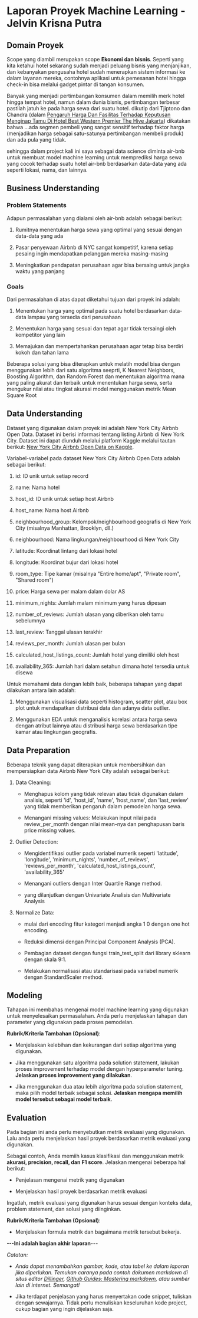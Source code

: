 # Laporan Proyek Machine Learning - Jelvin Krisna Putra 

## Domain Proyek
Scope yang diambil merupakan scope **Ekonomi dan bisnis**. Seperti yang kita ketahui hotel sekarang sudah menjadi peluang bisnis yang menjanjikan, dan kebanyakan pengusaha hotel sudah menerapkan sistem informasi ke dalam layanan mereka, contohnya aplikasi untuk pemesanan hotel hingga check-in bisa melalui gadget pintar di tangan konsumen.

Banyak yang menjadi pertimbangan konsumen dalam memilih merk hotel hingga tempat hotel, namun dalam dunia bisnis, pertimbangan terbesar pastilah jatuh ke pada harga sewa dari suatu hotel. dikutip dari Tjiptono dan Chandra (dalam [Pengaruh Harga Dan Fasilitas Terhadap Keputusan Menginap Tamu Di Hotel Best Western Premier The Hive Jakarta](https://scholar.google.com/scholar?hl=en&as_sdt=0%2C5&q=pengaruh+harga+sewa+hotel&oq=#d=gs_qabs&t=1685846684825&u=%23p%3DmEx_4ez85jYJ)) dikatakan bahwa ...ada segmen pembeli yang sangat sensitif terhadap faktor harga (menjadikan harga sebagai satu-satunya pertimbangan membeli produk) dan ada pula yang tidak.

sehingga dalam project kali ini saya sebagai data science diminta air-bnb untuk membuat model machine learning untuk memprediksi harga sewa yang cocok terhadap suatu hotel air-bnb berdasarkan data-data yang ada seperti lokasi, nama, dan lainnya.


## Business Understanding

### Problem Statements

Adapun permasalahan yang dialami oleh air-bnb adalah sebagai berikut:

1. Rumitnya menentukan harga sewa yang optimal yang sesuai dengan data-data yang ada

2. Pasar penyewaan Airbnb di NYC sangat kompetitif, karena setiap pesaing ingin mendapatkan pelanggan mereka masing-masing

3. Meningkatkan pendapatan perusahaan agar bisa bersaing untuk jangka waktu yang panjang

### Goals

Dari permasalahan di atas dapat diketahui tujuan dari proyek ini adalah:

1. Menentukan harga yang optimal pada suatu hotel berdasarkan data-data lampau yang tersedia dari perusahaan

2. Menentukan harga yang sesuai dan tepat agar tidak tersaingi oleh kompetitor yang lain

3. Memajukan dan mempertahankan perusahaan agar tetap bisa berdiri kokoh dan tahan lama

Beberapa solusi yang bisa diterapkan untuk melatih model bisa dengan menggunakan lebih dari satu algoritma seeprti, K Nearest Neighbors, Boosting Algorithm, dan Random Forest dan menentukan algoritma mana yang paling akurat dan terbaik untuk menentukan harga sewa, serta mengukur nilai atau tingkat akurasi model menggunakan metrik Mean Square Root

## Data Understanding

Dataset yang digunakan dalam proyek ini adalah New York City Airbnb Open Data. Dataset ini berisi informasi tentang listing Airbnb di New York City. Dataset ini dapat diunduh melalui platform Kaggle melalui tautan berikut: [New York City Airbnb Open Data on Kaggle](https://www.kaggle.com/dgomonov/new-york-city-airbnb-open-data).

Variabel-variabel pada dataset New York City Airbnb Open Data adalah sebagai berikut:

1. id: ID unik untuk setiap record

2. name: Nama hotel

3. host_id: ID unik untuk setiap host Airbnb

4. host_name: Nama host Airbnb

5. neighbourhood_group: Kelompok/neighbourhood geografis di New York City (misalnya Manhattan, Brooklyn, dll.)

6. neighbourhood: Nama lingkungan/neighbourhood di New York City

7. latitude: Koordinat lintang dari lokasi hotel

8. longitude: Koordinat bujur dari lokasi hotel

9. room_type: Tipe kamar (misalnya "Entire home/apt", "Private room", "Shared room")

10. price: Harga sewa per malam dalam dolar AS

11. minimum_nights: Jumlah malam minimum yang harus dipesan

12. number_of_reviews: Jumlah ulasan yang diberikan oleh tamu sebelumnya

13. last_review: Tanggal ulasan terakhir

14. reviews_per_month: Jumlah ulasan per bulan

15. calculated_host_listings_count: Jumlah hotel yang dimiliki oleh host

16. availability_365: Jumlah hari dalam setahun dimana hotel tersedia untuk disewa

Untuk memahami data dengan lebih baik, beberapa tahapan yang dapat dilakukan antara lain adalah:

1. Menggunakan visualisasi data seperti histogram, scatter plot, atau box plot untuk mendapatkan distribusi data dan adanya data outlier.

2. Menggunakan EDA untuk menganalisis korelasi antara harga sewa dengan atribut lainnya atau distribusi harga sewa berdasarkan tipe kamar atau lingkungan geografis.

## Data Preparation

Beberapa teknik yang dapat diterapkan untuk membersihkan dan mempersiapkan data Airbnb New York City adalah sebagai berikut:

1. Data Cleaning:

   - Menghapus kolom yang tidak relevan atau tidak digunakan dalam analisis, seperti 'id', 'host_id', 'name', 'host_name', dan 'last_review' yang tidak memberikan pengaruh dalam pemodelan harga sewa.

   - Menangani missing values: Melakukan input nilai pada review_per_month dengan nilai mean-nya dan penghapusan baris price missing values.

2. Outlier Detection:

   - Mengidentifikasi outlier pada variabel numerik seperti 'latitude', 'longitude', 'minimum_nights', 'number_of_reviews', 'reviews_per_month', 'calculated_host_listings_count', 'availability_365'

   - Menangani outliers dengan Inter Quartile Range method.

   - yang dilanjutkan dengan Univariate Analisis dan Multivariate Analysis

3. Normalize Data:

   - mulai dari encoding fitur kategori menjadi angka 1 0 dengan one hot encoding.

   - Reduksi dimensi dengan Principal Component Analysis (PCA).

   - Pembagian dataset dengan fungsi train_test_split dari library sklearn dengan skala 9:1.

   - Melakukan normalisasi atau standarisasi pada variabel numerik dengan StandardScaler method.

## Modeling

Tahapan ini membahas mengenai model machine learning yang digunakan untuk menyelesaikan permasalahan. Anda perlu menjelaskan tahapan dan parameter yang digunakan pada proses pemodelan.

**Rubrik/Kriteria Tambahan (Opsional)**: 

- Menjelaskan kelebihan dan kekurangan dari setiap algoritma yang digunakan.

- Jika menggunakan satu algoritma pada solution statement, lakukan proses improvement terhadap model dengan hyperparameter tuning. **Jelaskan proses improvement yang dilakukan**.

- Jika menggunakan dua atau lebih algoritma pada solution statement, maka pilih model terbaik sebagai solusi. **Jelaskan mengapa memilih model tersebut sebagai model terbaik**.

## Evaluation

Pada bagian ini anda perlu menyebutkan metrik evaluasi yang digunakan. Lalu anda perlu menjelaskan hasil proyek berdasarkan metrik evaluasi yang digunakan.

Sebagai contoh, Anda memiih kasus klasifikasi dan menggunakan metrik **akurasi, precision, recall, dan F1 score**. Jelaskan mengenai beberapa hal berikut:

- Penjelasan mengenai metrik yang digunakan

- Menjelaskan hasil proyek berdasarkan metrik evaluasi

Ingatlah, metrik evaluasi yang digunakan harus sesuai dengan konteks data, problem statement, dan solusi yang diinginkan.

**Rubrik/Kriteria Tambahan (Opsional)**: 

- Menjelaskan formula metrik dan bagaimana metrik tersebut bekerja.

**---Ini adalah bagian akhir laporan---**

_Catatan:_

- _Anda dapat menambahkan gambar, kode, atau tabel ke dalam laporan jika diperlukan. Temukan caranya pada contoh dokumen markdown di situs editor [Dillinger](https://dillinger.io/), [Github Guides: Mastering markdown](https://guides.github.com/features/mastering-markdown/), atau sumber lain di internet. Semangat!_

- Jika terdapat penjelasan yang harus menyertakan code snippet, tuliskan dengan sewajarnya. Tidak perlu menuliskan keseluruhan kode project, cukup bagian yang ingin dijelaskan saja.
